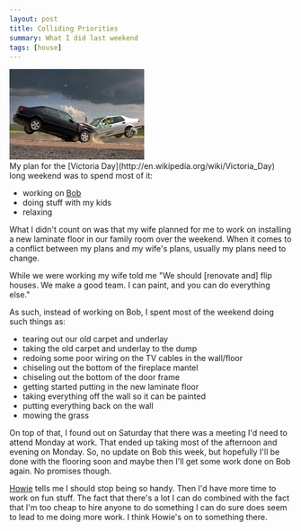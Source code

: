 ```yaml
---
layout: post
title: Colliding Priorities
summary: What I did last weekend
tags: [house]
---
```


<div class="floatyimg"><a href="http://knowledge.allianz.com/en/globalissues/energy_co2/top_climate_stories/key_2008_cars.html"><img src="/images/crash_test.jpg" title="Head on collision" alt="Head on collision" /></a></div>
My plan for the [Victoria Day](http://en.wikipedia.org/wiki/Victoria_Day) long weekend was to spend most of it:

 * working on [Bob](/bob)
 * doing stuff with my kids
 * relaxing

What I didn't count on was that my wife planned for me to work on installing a new laminate floor in our family room over the weekend.
When it comes to a conflict between my plans and my wife's plans, usually my plans need to change.

While we were working my wife told me "We should \[renovate and\] flip houses.  We make a good team.  I can paint, and you can do everything else."

As such, instead of working on Bob, I spent most of the weekend doing such things as:

 * tearing out our old carpet and underlay
 * taking the old carpet and underlay to the dump
 * redoing some poor wiring on the TV cables in the wall/floor
 * chiseling out the bottom of the fireplace mantel
 * chiseling out the bottom of the door frame
 * getting started putting in the new laminate floor
 * taking everything off the wall so it can be painted
 * putting everything back on the wall
 * mowing the grass

On top of that, I found out on Saturday that there was a meeting I'd need to attend Monday at work.  That ended up taking most of the afternoon and evening on Monday.  So, no update on Bob this week, but hopefully I'll be done with the flooring soon and maybe then I'll get some work done on Bob again.  No promises though.

[Howie](http://howiewu.com) tells me I should stop being so handy.  Then I'd have more time to work on fun stuff.  The fact that there's a lot I can do combined with the fact that I'm too cheap to hire anyone to do something I can do sure does seem to lead to me doing more work.  I think Howie's on to something there.
